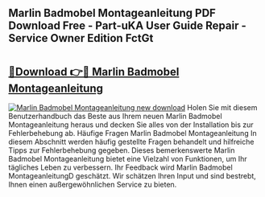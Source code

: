 ## Marlin Badmobel Montageanleitung PDF Download Free - Part-uKA User Guide Repair - Service Owner Edition FctGt

# <h2><a href="http://df6h1z.blite.top/?on=Marlin+Badmobel+Montageanleitung">🔗Download 👉🔴 Marlin Badmobel Montageanleitung</a></h2>

[![Marlin Badmobel Montageanleitung new download](https://i.imgur.com/lujVjoI.png)](http://df6h1z.blite.top/?on=Marlin+Badmobel+Montageanleitung)
Holen Sie mit diesem Benutzerhandbuch das Beste aus Ihrem neuen Marlin Badmobel Montageanleitung heraus und decken Sie alles von der Installation bis zur Fehlerbehebung ab. Häufige Fragen Marlin Badmobel Montageanleitung In diesem Abschnitt werden häufig gestellte Fragen behandelt und hilfreiche Tipps zur Fehlerbehebung gegeben. Dieses bemerkenswerte Marlin Badmobel Montageanleitung bietet eine Vielzahl von Funktionen, um Ihr tägliches Leben zu verbessern. Ihr Feedback wird Marlin Badmobel MontageanleitungD geschätzt. Wir schätzen Ihren Input und sind bestrebt, Ihnen einen außergewöhnlichen Service zu bieten.
